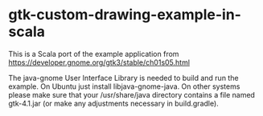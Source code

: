 # gtk-custom-drawing-example-in-scala

This is a Scala port of the example application from https://developer.gnome.org/gtk3/stable/ch01s05.html

The java-gnome User Interface Library is needed to build and run the example.
On Ubuntu just install libjava-gnome-java. On other systems please make sure
that your /usr/share/java directory contains a file named gtk-4.1.jar (or
make any adjustments necessary in build.gradle).
